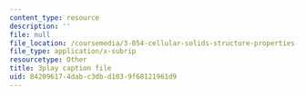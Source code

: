 ```yaml
---
content_type: resource
description: ''
file: null
file_location: /coursemedia/3-054-cellular-solids-structure-properties-and-applications-spring-2015/842096174dabc3dbd1039f68121961d9_q-9YlXesHtI.srt
file_type: application/x-subrip
resourcetype: Other
title: 3play caption file
uid: 84209617-4dab-c3db-d103-9f68121961d9
---
```

